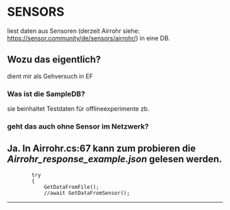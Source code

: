 # SENSORS

liest daten aus Sensoren (derzeit Airrohr siehe: https://sensor.community/de/sensors/airrohr/) in eine DB.

## Wozu das eigentlich?

dient mir als Gehversuch in EF

### Was ist die SampleDB?

sie beinhaltet Testdaten für offlineexperimente zb. 

### geht das auch ohne Sensor im Netzwerk?

Ja. 
In Airrohr.cs:67 kann zum probieren die _Airrohr_response_example.json_ gelesen werden.
-------------------------------------------------
            try
            {
                GetDataFromFile();
                //await GetDataFromSensor();
-------------------------------------------------
